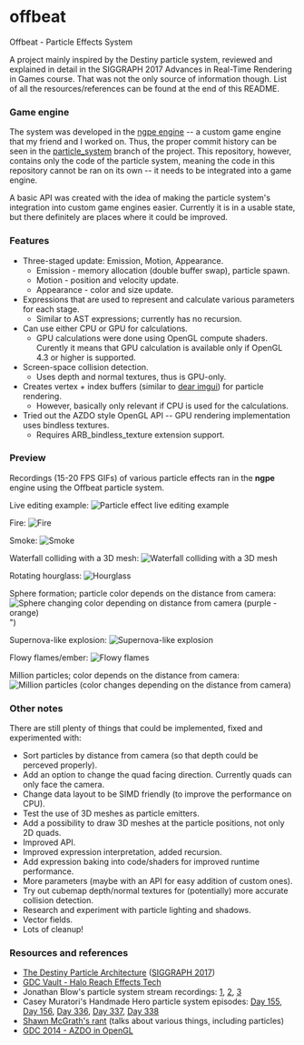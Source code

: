 # offbeat

Offbeat - Particle Effects System

A project mainly inspired by the Destiny particle system, reviewed and explained in detail in the SIGGRAPH 2017 Advances in Real-Time Rendering in Games course. That was not the only source of information though. List of all the resources/references can be found at the end of this README.

### Game engine

The system was developed in the [ngpe engine](https://github.com/2-tuple/Engine) -- a custom game engine that my friend and I worked on. Thus, the proper commit history can be seen in the [particle_system](https://github.com/2-tuple/Engine/tree/particle_system) branch of the project. This repository, however, contains only the code of the particle system, meaning the code in this repository cannot be ran on its own -- it needs to be integrated into a game engine.

A basic API was created with the idea of making the particle system's integration into custom game engines easier. Currently it is in a usable state, but there definitely are places where it could be improved.

### Features

* Three-staged update: Emission, Motion, Appearance.
    * Emission - memory allocation (double buffer swap), particle spawn.
    * Motion - position and velocity update.
    * Appearance - color and size update.
* Expressions that are used to represent and calculate various parameters for each stage.
    * Similar to AST expressions; currently has no recursion.
* Can use either CPU or GPU for calculations.
    * GPU calculations were done using OpenGL compute shaders. Curently it means that GPU calculation is available only if OpenGL 4.3 or higher is supported.
* Screen-space collision detection.
    * Uses depth and normal textures, thus is GPU-only.
* Creates vertex + index buffers (similar to [dear imgui](https://github.com/ocornut/imgui)) for particle rendering.
    * However, basically only relevant if CPU is used for the calculations.
* Tried out the AZDO style OpenGL API -- GPU rendering implementation uses bindless textures.
    * Requires ARB_bindless_texture extension support.

### Preview

Recordings (15-20 FPS GIFs) of various particle effects ran in the **ngpe** engine using the Offbeat particle system.

Live editing example:
![Particle effect live editing example](img/editing.gif)

Fire:
![Fire](img/fire.gif)

Smoke:
![Smoke](img/smoke.gif)

Waterfall colliding with a 3D mesh:
![Waterfall colliding with a 3D mesh](img/waterfall_collision.gif)

Rotating hourglass:
![Hourglass](img/hourglass.gif)

Sphere formation; particle color depends on the distance from camera:
![Sphere changing color depending on distance from camera (purple - orange)](img/purple_orange_sphere.gif)")

Supernova-like explosion:
![Supernova-like explosion](img/supernova.gif)

Flowy flames/ember:
![Flowy flames](img/flowy_flames.gif)

Million particles; color depends on the distance from camera:
![Million particles (color changes depending on the distance from camera)](img/million.gif)

### Other notes

There are still plenty of things that could be implemented, fixed and experimented with:
* Sort particles by distance from camera (so that depth could be perceved properly).
* Add an option to change the quad facing direction. Currently quads can only face the camera.
* Change data layout to be SIMD friendly (to improve the performance on CPU).
* Test the use of 3D meshes as particle emitters.
* Add a possibility to draw 3D meshes at the particle positions, not only 2D quads.
* Improved API.
* Improved expression interpretation, added recursion.
* Add expression baking into code/shaders for improved runtime performance.
* More parameters (maybe with an API for easy addition of custom ones).
* Try out cubemap depth/normal textures for (potentially) more accurate collision detection.
* Research and experiment with particle lighting and shadows.
* Vector fields.
* Lots of cleanup!

### Resources and references

* [The Destiny Particle Architecture](https://advances.realtimerendering.com/s2017/Destiny_Particle_Architecture_Siggraph_Advances_2017.pptx) ([SIGGRAPH 2017](https://advances.realtimerendering.com/s2017/index.html))
* [GDC Vault - Halo Reach Effects Tech](https://www.gdcvault.com/play/1014347/HALO-REACH-Effects)
* Jonathan Blow's particle system stream recordings: [1](https://www.youtube.com/watch?v=bFY-aOPnqEI), [2](https://www.youtube.com/watch?v=5c-mtq_WjaE), [3](https://www.youtube.com/watch?v=pAsFngEL8eI)
* Casey Muratori's Handmade Hero particle system episodes: [Day 155](https://guide.handmadehero.org/code/day155), [Day 156](https://guide.handmadehero.org/code/day156), [Day 336](https://guide.handmadehero.org/code/day336), [Day 337](https://guide.handmadehero.org/code/day337), [Day 338](https://guide.handmadehero.org/code/day338)
* [Shawn McGrath's rant](https://www.youtube.com/watch?v=q4nUK0EBzmI) (talks about various things, including particles)
* [GDC 2014 - AZDO in OpenGL](https://www.youtube.com/watch?v=K70QbvzB6II)
